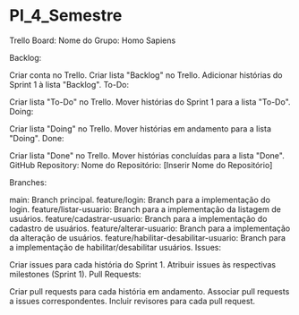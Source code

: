# PI_4_Semestre

Trello Board:
Nome do Grupo: Homo Sapiens

Backlog:

 Criar conta no Trello.
 Criar lista "Backlog" no Trello.
 Adicionar histórias do Sprint 1 à lista "Backlog".
To-Do:

 Criar lista "To-Do" no Trello.
 Mover histórias do Sprint 1 para a lista "To-Do".
Doing:

 Criar lista "Doing" no Trello.
 Mover histórias em andamento para a lista "Doing".
Done:

 Criar lista "Done" no Trello.
 Mover histórias concluídas para a lista "Done".
GitHub Repository:
Nome do Repositório: [Inserir Nome do Repositório]

Branches:

main: Branch principal.
feature/login: Branch para a implementação do login.
feature/listar-usuario: Branch para a implementação da listagem de usuários.
feature/cadastrar-usuario: Branch para a implementação do cadastro de usuários.
feature/alterar-usuario: Branch para a implementação da alteração de usuários.
feature/habilitar-desabilitar-usuario: Branch para a implementação de habilitar/desabilitar usuários.
Issues:

 Criar issues para cada história do Sprint 1.
 Atribuir issues às respectivas milestones (Sprint 1).
Pull Requests:

 Criar pull requests para cada história em andamento.
 Associar pull requests a issues correspondentes.
 Incluir revisores para cada pull request.
